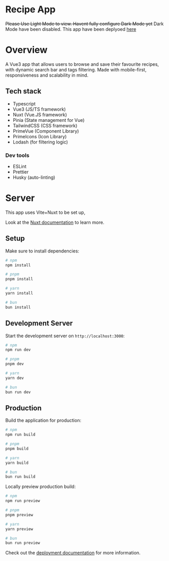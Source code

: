 # Recipe App
~~Please Use Light Mode to view. Havent fully configure Dark Mode yet~~ Dark Mode have been disabled.
This app have been deplyoed [here](https://ahmadfariszk.github.io/Recipe-app-Vue/)
# Overview
A Vue3 app that allows users to browse and save their favourite recipes, with dynamic search bar and tags filtering. Made with mobile-first, responsiveness and scalability in mind.

## Tech stack
- Typescript
- Vue3 (JS/TS framework)
- Nuxt (Vue.JS framework)
- Pinia (State management for Vue)
- TailwindCSS (CSS framework)
- PrimeVue (Component Library)
- PrimeIcons (Icon Library)
- Lodash (for filtering logic)
### Dev tools
- ESLint
- Prettier
- Husky (auto-linting)
# Server
This app uses Vite+Nuxt to be set up,

Look at the [Nuxt documentation](https://nuxt.com/docs/getting-started/introduction) to learn more.

## Setup

Make sure to install dependencies:

```bash
# npm
npm install

# pnpm
pnpm install

# yarn
yarn install

# bun
bun install
```

## Development Server

Start the development server on `http://localhost:3000`:

```bash
# npm
npm run dev

# pnpm
pnpm dev

# yarn
yarn dev

# bun
bun run dev
```

## Production

Build the application for production:

```bash
# npm
npm run build

# pnpm
pnpm build

# yarn
yarn build

# bun
bun run build
```

Locally preview production build:

```bash
# npm
npm run preview

# pnpm
pnpm preview

# yarn
yarn preview

# bun
bun run preview
```

Check out the [deployment documentation](https://nuxt.com/docs/getting-started/deployment) for more information.
